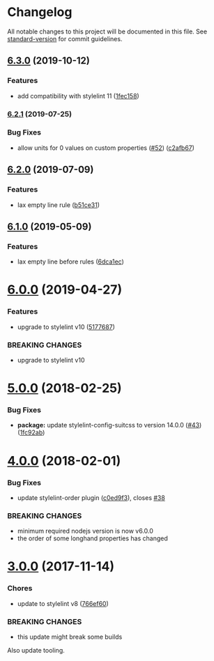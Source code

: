 # Changelog

All notable changes to this project will be documented in this file. See [standard-version](https://github.com/conventional-changelog/standard-version) for commit guidelines.

## [6.3.0](https://github.com/moxystudio/stylelint-config/compare/v6.2.1...v6.3.0) (2019-10-12)


### Features

* add compatibility with stylelint 11 ([1fec158](https://github.com/moxystudio/stylelint-config/commit/1fec158c7c80f576b018e0b234b7006baee41398))

### [6.2.1](https://github.com/moxystudio/stylelint-config/compare/v6.2.0...v6.2.1) (2019-07-25)


### Bug Fixes

* allow units for 0 values on custom properties ([#52](https://github.com/moxystudio/stylelint-config/issues/52)) ([c2afb67](https://github.com/moxystudio/stylelint-config/commit/c2afb67))



## [6.2.0](https://github.com/moxystudio/stylelint-config/compare/v6.1.0...v6.2.0) (2019-07-09)


### Features

* lax empty line rule ([b51ce31](https://github.com/moxystudio/stylelint-config/commit/b51ce31))



## [6.1.0](https://github.com/moxystudio/stylelint-config/compare/v6.0.0...v6.1.0) (2019-05-09)


### Features

* lax empty line before rules ([6dca1ec](https://github.com/moxystudio/stylelint-config/commit/6dca1ec))



<a name="6.0.0"></a>
# [6.0.0](https://github.com/moxystudio/stylelint-config/compare/v5.0.0...v6.0.0) (2019-04-27)


### Features

* upgrade to stylelint v10 ([5177687](https://github.com/moxystudio/stylelint-config/commit/5177687))


### BREAKING CHANGES

* upgrade to stylelint v10



<a name="5.0.0"></a>
# [5.0.0](https://github.com/moxystudio/stylelint-config/compare/v4.0.0...v5.0.0) (2018-02-25)


### Bug Fixes

* **package:** update stylelint-config-suitcss to version 14.0.0 ([#43](https://github.com/moxystudio/stylelint-config/issues/43)) ([1fc92ab](https://github.com/moxystudio/stylelint-config/commit/1fc92ab))



<a name="4.0.0"></a>
# [4.0.0](https://github.com/moxystudio/stylelint-config/compare/v3.0.0...v4.0.0) (2018-02-01)


### Bug Fixes

* update stylelint-order plugin ([c0ed9f3](https://github.com/moxystudio/stylelint-config/commit/c0ed9f3)), closes [#38](https://github.com/moxystudio/stylelint-config/issues/38)


### BREAKING CHANGES

* minimum required nodejs version is now v6.0.0
* the order of some longhand properties has changed



<a name="3.0.0"></a>
# [3.0.0](https://github.com/moxystudio/stylelint-config/compare/v2.2.1...v3.0.0) (2017-11-14)


### Chores

* update to stylelint v8 ([766ef60](https://github.com/moxystudio/stylelint-config/commit/766ef60))


### BREAKING CHANGES

* this update might break some builds

Also update tooling.
